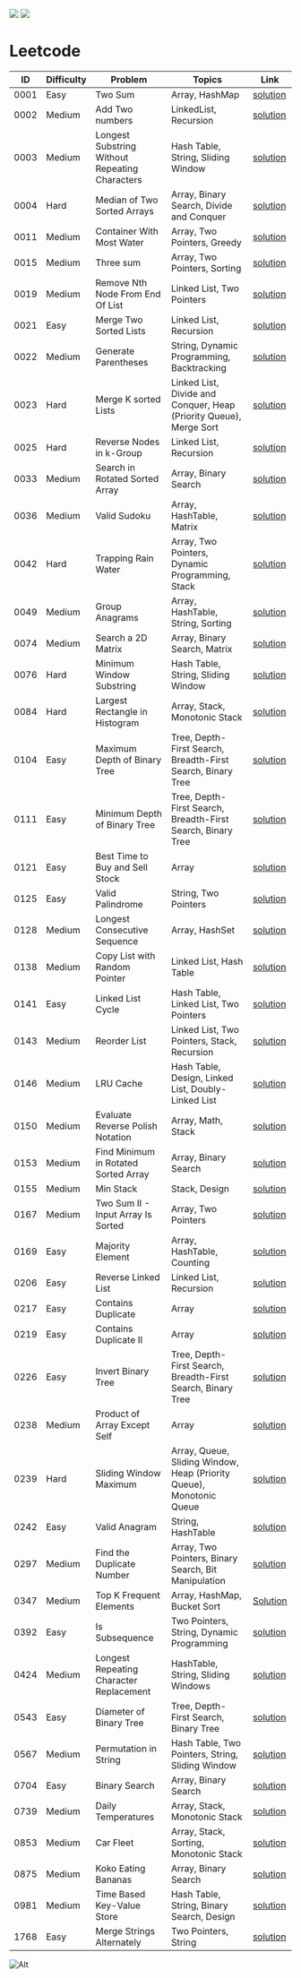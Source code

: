 [![](https://github.com/dksifoua/leetcode/actions/workflows/leetcode.yaml/badge.svg)](https://github.com/dksifoua/leetcode/actions/workflows/leetcode.yaml/badge.svg)
[![](https://img.shields.io/codecov/c/github/dksifoua/leetcode?color=blue)](https://img.shields.io/codecov/c/github/dksifoua/leetcode?color=blue)

# Leetcode

| ID   | Difficulty | Problem                                        | Topics                                                               | Link                                                                      |
|------|------------|------------------------------------------------|----------------------------------------------------------------------|---------------------------------------------------------------------------|
| 0001 | Easy       | Two Sum                                        | Array, HashMap                                                       | [solution](./docs/0001-Two-Sum.md)                                        |
| 0002 | Medium     | Add Two numbers                                | LinkedList, Recursion                                                | [solution](./docs/0002-Add-Two-Numbers.md)                                |
| 0003 | Medium     | Longest Substring Without Repeating Characters | Hash Table, String, Sliding Window                                   | [solution](./docs/0003-Longest-Substring-Without-Repeating-Characters.md) |
| 0004 | Hard       | Median of Two Sorted Arrays                    | Array, Binary Search, Divide and Conquer                             | [solution](./docs/0004-Median-of-Two-Sorted-Arrays.md)                    |
| 0011 | Medium     | Container With Most Water                      | Array, Two Pointers, Greedy                                          | [solution](./docs/0011-Container-With-Most-Water.md)                      |
| 0015 | Medium     | Three sum                                      | Array, Two Pointers, Sorting                                         | [solution](./docs/0015-Three-Sum.md)                                      |
| 0019 | Medium     | Remove Nth Node From End Of List               | Linked List, Two Pointers                                            | [solution](./docs/0019-Remove-Nth-Node-From-End-Of-List.md)               |
| 0021 | Easy       | Merge Two Sorted Lists                         | Linked List, Recursion                                               | [solution](./docs/0021-Merge-Two-Sorted-Lists.md)                         |
| 0022 | Medium     | Generate Parentheses                           | String, Dynamic Programming, Backtracking                            | [solution](./docs/0022-Generate-Parentheses.md)                           |
| 0023 | Hard       | Merge K sorted Lists                           | Linked List, Divide and Conquer, Heap (Priority Queue), Merge Sort   | [solution](./docs/0023-Merge-K-Sorted-Lists.md)                           |
| 0025 | Hard       | Reverse Nodes in k-Group                       | Linked List, Recursion                                               | [solution](./docs/0025-Reverse-Nodes-in-k-Group.md)                       |
| 0033 | Medium     | Search in Rotated Sorted Array                 | Array, Binary Search                                                 | [solution](./docs/0033-Search-In-Rotated-Sorted-Array.md)                 |
| 0036 | Medium     | Valid Sudoku                                   | Array, HashTable, Matrix                                             | [solution](./docs/0036-Valid-Sudoku.md)                                   |
| 0042 | Hard       | Trapping Rain Water                            | Array, Two Pointers, Dynamic Programming, Stack                      | [solution](./docs/0042-Trapping-Rain-Water.md)                            |
| 0049 | Medium     | Group Anagrams                                 | Array, HashTable, String, Sorting                                    | [solution](./docs/0049-Group-Anagrams.md )                                |
| 0074 | Medium     | Search a 2D Matrix                             | Array, Binary Search, Matrix                                         | [solution](./docs/0074-Search-A-2D-Matrix.md)                             |
| 0076 | Hard       | Minimum Window Substring                       | Hash Table, String, Sliding Window                                   | [solution](./docs/0076-Mininum-Window-Substring.md)                       |
| 0084 | Hard       | Largest Rectangle in Histogram                 | Array, Stack, Monotonic Stack                                        | [solution](./docs/0084-Largest-Rectangle-In-Histogram.md)                 |
| 0104 | Easy       | Maximum Depth of Binary Tree                   | Tree, Depth-First Search, Breadth-First Search, Binary Tree          | [solution](./docs/0104-Maximum-Depth-of-Binary-Tree.md)                   |
| 0111 | Easy       | Minimum Depth of Binary Tree                   | Tree, Depth-First Search, Breadth-First Search, Binary Tree          | [solution](./docs/0111-Minimum-Depth-of-Binary-Tree.md)                   |
| 0121 | Easy       | Best Time to Buy and Sell Stock                | Array                                                                | [solution](./docs/0121-Best-Time-to-Buy-and-Sell-Stock.md)                |
| 0125 | Easy       | Valid Palindrome                               | String, Two Pointers                                                 | [solution](./docs/0125-Valid-Palindrome.md)                               |       
| 0128 | Medium     | Longest Consecutive Sequence                   | Array, HashSet                                                       | [solution](./docs/0128-Longest-Consecutive-Sequence.md)                   |
| 0138 | Medium     | Copy List with Random Pointer                  | Linked List, Hash Table                                              | [solution](./docs/0138-Copy-List-With-Random-Pointer.md)                  |                                       
| 0141 | Easy       | Linked List Cycle                              | Hash Table, Linked List, Two Pointers                                | [solution](./docs/0141-Linked-List-Cycle.md)                              |
| 0143 | Medium     | Reorder List                                   | Linked List, Two Pointers, Stack, Recursion                          | [solution](./docs/0143-Reorder-List.md)                                   |               
| 0146 | Medium     | LRU Cache                                      | Hash Table, Design, Linked List, Doubly-Linked List                  | [solution](./docs/0146-LRU-Cache.md)                                      |
| 0150 | Medium     | Evaluate Reverse Polish Notation               | Array, Math, Stack                                                   | [solution](./docs/0150-Evaluate-Reverse-Polish-Notation.md)               |
| 0153 | Medium     | Find Minimum in Rotated Sorted Array           | Array, Binary Search                                                 | [solution](./docs/0153-Find-Minimum-In-Rotated-Sorted-Array.md)           |
| 0155 | Medium     | Min Stack                                      | Stack, Design                                                        | [solution](./docs/0155-Min-Stack.md)                                      |
| 0167 | Medium     | Two Sum II - Input Array Is Sorted             | Array, Two Pointers                                                  | [solution](./docs/0167-Two-Sum-II-Array-Is-Sorted.md)                     |
| 0169 | Easy       | Majority Element                               | Array, HashTable, Counting                                           | [solution](./docs/0169-Majority-Element.md)                               |
| 0206 | Easy       | Reverse Linked List                            | Linked List, Recursion                                               | [solution](./docs/0206-Reverse-Linked-List.md)                            |
| 0217 | Easy       | Contains Duplicate                             | Array                                                                | [solution](./docs/0217-Contains-Duplicate.md)                             |
| 0219 | Easy       | Contains Duplicate II                          | Array                                                                | [solution](./docs/0219-Contains-Duplicate-II.md)                          |
| 0226 | Easy       | Invert Binary Tree                             | Tree, Depth-First Search, Breadth-First Search, Binary Tree          | [solution](./docs/0226-Invert-Binary-Tree.md)                             |
| 0238 | Medium     | Product of Array Except Self                   | Array                                                                | [solution](./docs/0238-Product-Of-Array-Except-Self.md)                   |
| 0239 | Hard       | Sliding Window Maximum                         | Array, Queue, Sliding Window, Heap (Priority Queue), Monotonic Queue | [solution](./docs/0239-Sliding-Window-Maximum.md)                         |
| 0242 | Easy       | Valid Anagram                                  | String, HashTable                                                    | [solution](./docs/0242-Valid-Anagram.md)                                  |   
| 0297 | Medium     | Find the Duplicate Number                      | Array, Two Pointers, Binary Search, Bit Manipulation                 | [solution](./docs/0287-Find-The-Duplicate-Number.md)                      |
| 0347 | Medium     | Top K Frequent Elements                        | Array, HashMap, Bucket Sort                                          | [Solution](./docs/0347-Top-K-Frequent-Elements.md)                        |
| 0392 | Easy       | Is Subsequence                                 | Two Pointers, String, Dynamic Programming                            | [solution](./docs/0392-Is-Subsequence.md)                                 |
| 0424 | Medium     | Longest Repeating Character Replacement        | HashTable, String, Sliding Windows                                   | [solution](./docs/0424-Longest-Repeating-Character-Replacement.md)        |
| 0543 | Easy       | Diameter of Binary Tree                        | Tree, Depth-First Search, Binary Tree                                | [solution](./docs/0543-Diameter-of-Binary-Tree.md)                        |
| 0567 | Medium     | Permutation in String                          | Hash Table, Two Pointers, String, Sliding Window                     | [solution](./docs/0567-Permutation-In-String.md)                          |
| 0704 | Easy       | Binary Search                                  | Array, Binary Search                                                 | [solution](./docs/0704-Binary-Search.md)                                  |
| 0739 | Medium     | Daily Temperatures                             | Array, Stack, Monotonic Stack                                        | [solution](./docs/0139-Daily-Temperatures.md)                             |
| 0853 | Medium     | Car Fleet                                      | Array, Stack, Sorting, Monotonic Stack                               | [solution](./docs/0853-Car-Fleet.md)                                      |
| 0875 | Medium     | Koko Eating Bananas                            | Array, Binary Search                                                 | [solution](./docs/0875-Koko-Eating-Bananas.md)                            |
| 0981 | Medium     | Time Based Key-Value Store                     | Hash Table, String, Binary Search, Design                            | [solution](./docs/0981-Time-Based-Key-Value-Store.md)                     |
| 1768 | Easy       | Merge Strings Alternately                      | Two Pointers, String                                                 | [solution](./docs/1768-Merge-Strings-Alternately.md)                      |

![Alt](https://repobeats.axiom.co/api/embed/3071ed0c351defe6d37f0d25b516d3314bbf9f30.svg "RepoBeats analytics image")
